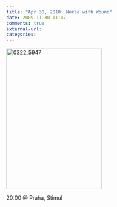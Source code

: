 ```yaml
---
title: "Apr 30, 2010: Nurse with Wound"
date: 2009-11-30 11:47
comments: true
external-url:
categories:
---
```

<img src="http://2.asset.soup.io/asset/0565/0322_5947.jpeg" width="252" height="371" alt="0322_5947" />

20:00 @ Praha, Stimul
